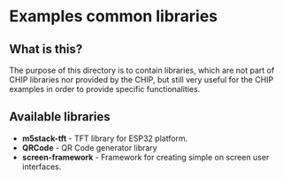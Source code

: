# Examples common libraries

## What is this?

The purpose of this directory is to contain libraries, which are not part of
CHIP libraries nor provided by the CHIP, but still very useful for the CHIP
examples in order to provide specific functionalities.

## Available libraries

-   **m5stack-tft** - TFT library for ESP32 platform.
-   **QRCode** - QR Code generator library
-   **screen-framework** - Framework for creating simple on screen user
    interfaces.
